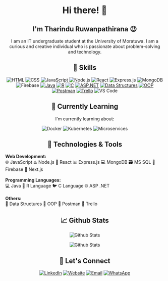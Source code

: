 <!-- Header -->


<!-- Introduction -->
<h1 align="center">Hi there! 👋</h1>
<h2 align="center">I'm Tharindu Ruwanpathirana 😉 </h2>
<p align="center">I am an IT undergraduate student at the University of Moratuwa. I am a curious and creative individual who is passionate about problem-solving and technology.</p>

<!-- Skills -->
<h2 align="center">🚀 Skills</h2>

<p align="center">
  <img src="https://img.shields.io/badge/HTML-5E463B?style=for-the-badge&logo=html5&logoColor=white" alt="HTML">
  <img src="https://img.shields.io/badge/CSS-264DE4?style=for-the-badge&logo=css3&logoColor=white" alt="CSS">
  <img src="https://img.shields.io/badge/JavaScript-F7DF1E?style=for-the-badge&logo=javascript&logoColor=white" alt="JavaScript">
  <img src="https://img.shields.io/badge/Node.js-339933?style=for-the-badge&logo=node.js&logoColor=white" alt="Node.js">
  <img src="https://img.shields.io/badge/React-61DAFB?style=for-the-badge&logo=react&logoColor=white" alt="React">
  <img src="https://img.shields.io/badge/Express.js-000000?style=for-the-badge&logo=express&logoColor=white" alt="Express.js">
  <img src="https://img.shields.io/badge/MongoDB-47A248?style=for-the-badge&logo=mongodb&logoColor=white" alt="MongoDB">
  <img src="https://img.shields.io/badge/Firebase-FFCA28?style=for-the-badge&logo=firebase&logoColor=white" alt="Firebase">
   <a href="#"><img src="https://img.shields.io/badge/Java-ED8B00?style=for-the-badge&logo=java&logoColor=white" alt="Java"></a>
  <a href="#"><img src="https://img.shields.io/badge/R-276DC3?style=for-the-badge&logo=r&logoColor=white" alt="R"></a>
  <a href="#"><img src="https://img.shields.io/badge/C-00599C?style=for-the-badge&logo=c&logoColor=white" alt="C"></a>
  <a href="#"><img src="https://img.shields.io/badge/ASP.NET-5C2D91?style=for-the-badge&logo=.net&logoColor=white" alt="ASP.NET"></a>
  <a href="#"><img src="https://img.shields.io/badge/Data%20Structures-0E2F56?style=for-the-badge" alt="Data Structures"></a>
  <a href="#"><img src="https://img.shields.io/badge/OOP-5B4CAC?style=for-the-badge" alt="OOP"></a>
  <a href="#"><img src="https://img.shields.io/badge/Postman-FF6C37?style=for-the-badge&logo=postman&logoColor=white" alt="Postman"></a>
  <a href="#"><img src="https://img.shields.io/badge/Trello-0079BF?style=for-the-badge&logo=trello&logoColor=white" alt="Trello"></a>
  <img src="https://img.shields.io/badge/Visual%20Studio%20Code-007ACC?style=for-the-badge&logo=visual-studio-code&logoColor=white" alt="VS Code">
</p>

<!-- Currently Learning -->
<h2 align="center">🌱 Currently Learning</h2>

<p align="center">I'm currently learning about:</p>

<p align="center">
  <img src="https://img.shields.io/badge/Docker-2496ED?style=for-the-badge&logo=docker&logoColor=white" alt="Docker">
  <img src="https://img.shields.io/badge/Kubernetes-326CE5?style=for-the-badge&logo=kubernetes&logoColor=white" alt="Kubernetes">
  <img src="https://img.shields.io/badge/Microservices-000000?style=for-the-badge&logo=microservices&logoColor=white" alt="Microservices">
</p>

<!-- Technologies & Tools -->
<h2 align="center">🔧 Technologies & Tools</h2>

<p>
  <b>Web Development:</b><br>
  🌐 JavaScript
  ♨️ Node.js
  🌟 React
  📊 Express.js
  💻 MongoDB
  🗃️ MS SQL
  📡 Firebase
  📡 Next.js<br><br>
  <b>Programming Languages:</b><br>
  💻 Java
  🐍 R Language
  🐦 C Language
  🌐 ASP .NET<br><br>
  <b>Others:</b><br>
  📝 Data Structures
  🧱 OOP
  📮 Postman
  📌 Trello<br>
</p>

<!-- Github Stats -->
<h2 align="center">📈 Github Stats</h2>

<p align="center">
  <img src="https://github-readme-stats.vercel.app/api?username=tharindu432&show_icons=true&theme=radical" alt="Github Stats">
</p>
<p align="center">
  <img src="https://github-readme-stats.vercel.app/api/top-langs/?username=tharindu432&layout=donut&theme=radical" alt="Github Stats">
</p>

<!-- Let's Connect -->
<h2 align="center">🤝 Let's Connect</h2>

<p align="center">
  <a href="https://www.linkedin.com/in/tharindu-chathuranga-ruwanpathirana-5917a520a/"><img src="https://img.shields.io/badge/-LinkedIn-blue?style=for-the-badge&logo=Linkedin&logoColor=white" alt="LinkedIn"></a>
  <a href="https://ruwanpathiranatc.netlify.app/"><img src="https://img.shields.io/badge/-Website-blue?style=for-the-badge&logo=Google-Chrome&logoColor=white" alt="Website"></a>
  <a href="mailto:chathuranga.rp20000@gmail.com"><img src="https://img.shields.io/badge/-Email-blue?style=for-the-badge&logo=Gmail&logoColor=white" alt="Email"></a>
  <a href="https://wa.me/+94764492334"><img src="https://img.shields.io/badge/-WhatsApp-blue?style=for-the-badge&logo=WhatsApp&logoColor=white" alt="WhatsApp"></a>
</p>
